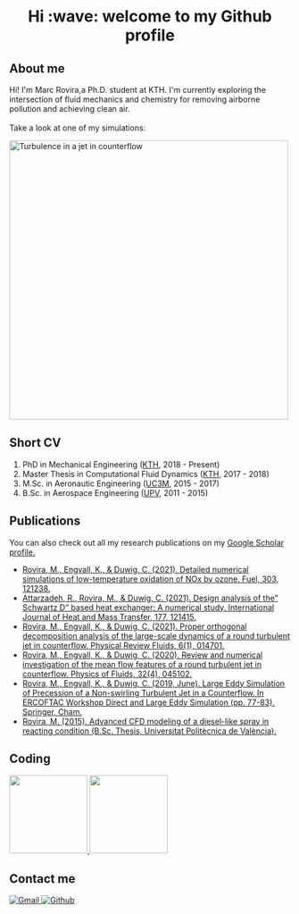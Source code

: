 [comment]: <> (Ideas to expand this README in the future: https://github.com/abhisheknaiidu/awesome-github-profile-readme)

<h1 align="center"> Hi :wave: welcome to my Github profile </h1>

<h2 align="left"> About me </h2>

<p>
  Hi! I'm Marc Rovira,a Ph.D. student at KTH. I'm currently exploring the intersection of fluid mechanics and chemistry for removing airborne pollution and achieving clean air. <br> <br>
  Take a look at one of my simulations:
</p>

<img align="center" src="img/UxUj_575.gif" alt="Turbulence in a jet in counterflow"  width="500px" />

<h2 align="left">Short CV</h2>

<ol>
  <li>PhD in Mechanical Engineering (<a href="http://www.kth.se">KTH</a>, 2018 - Present)</li>
  <li>Master Thesis in Computational Fluid Dynamics (<a href="http://www.kth.se">KTH</a>, 2017 - 2018)</li>
  <li>M.Sc. in Aeronautic Engineering (<a href="http://www.uc3m.es">UC3M</a>, 2015 - 2017)</li>
  <li>B.Sc. in Aerospace Engineering (<a href="http://www.upv.es">UPV</a>, 2011 - 2015)</li>
</ol>

<h2 align="left">Publications</h2>

<p>
  You can also check out all my research publications on my <a href="https://scholar.google.com/citations?user=wEZyfUcAAAAJ&hl=es&oi=sra">Google Scholar profile.</a><br>
</p>

<ul>
  <li><a href="https://doi.org/10.1016/j.fuel.2021.121238">Rovira, M., Engvall, K., & Duwig, C. (2021). Detailed numerical simulations of low-temperature oxidation of NOx by ozone. Fuel, 303, 121238.</a></li>
  <li><a href="https://doi.org/10.1016/j.ijheatmasstransfer.2021.121415">Attarzadeh, R., Rovira, M., & Duwig, C. (2021). Design analysis of the” Schwartz D” based heat exchanger: A numerical study. International Journal of Heat and Mass Transfer, 177, 121415.</a></li>
  <li><a href="https://doi.org/10.1103/PhysRevFluids.6.014701">Rovira, M., Engvall, K., & Duwig, C. (2021). Proper orthogonal decomposition analysis of the large-scale dynamics of a round turbulent jet in counterflow. Physical Review Fluids, 6(1), 014701.</a></li>
  <li><a href="https://doi.org/10.1063/5.0003239">Rovira, M., Engvall, K., & Duwig, C. (2020). Review and numerical investigation of the mean flow features of a round turbulent jet in counterflow. Physics of Fluids, 32(4), 045102.</a></li>
  <li><a href="https://doi.org/10.1007/978-3-030-42822-8_10">Rovira, M., Engvall, K., & Duwig, C. (2019, June). Large Eddy Simulation of Precession of a Non-swirling Turbulent Jet in a Counterflow. In ERCOFTAC Workshop Direct and Large Eddy Simulation (pp. 77-83). Springer, Cham.</a></li>
  <li><a href="http://hdl.handle.net/10251/57242">Rovira, M. (2015). Advanced CFD modeling of a diesel-like spray in reacting condition (B.Sc. Thesis, Universitat Politècnica de València).</a></li>
</ul>

<h2 align="left"> Coding </h2>

<a href="https://github.com/nschloe">
  <img height="140px" src="https://github-readme-stats.vercel.app/api?username=marrov&hide_title=true&hide_border=false&show_icons=true&include_all_commits=true&count_private=true&line_height=22&theme=dark" /> <img height="140px" src="https://github-readme-stats.vercel.app/api/top-langs/?username=marrov&hide=jupyter%20notebook,html,cmake,fortran,c%2B%2B,cuda&hide_title=true&hide_border=false&layout=compact&langs_count=6&theme=dark" />
</a>

<h2 align="left"> Contact me </h2>

<p>
  <a href="mailto:marcrovirasacie@gmail.com">
    <img alt="Gmail" src="https://img.shields.io/badge/Gmail-%23BB001B.svg?&style=for-the-badge&logo=Gmail&logoColor=white" />
  </a>
  <a href="https://github.com/marrov">
    <img alt="Github" src="https://img.shields.io/badge/GitHub-%2312100E.svg?&style=for-the-badge&logo=Github&logoColor=white" />
  </a>
</p>
